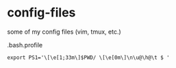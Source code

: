 # config-files
some of my config files (vim, tmux, etc.)

.bash.profile
```
export PS1='\[\e[1;33m\]$PWD/ \[\e[0m\]\n\u@\h@\t $ '
```
